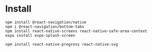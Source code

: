 # Install
    npm install @react-navigation/native
    npm i @react-navigation/bottom-tabs
    npm install react-native-screens react-native-safe-area-context
    expo install expo-splash-screen

    npm install react-native-progress react-native-svg


